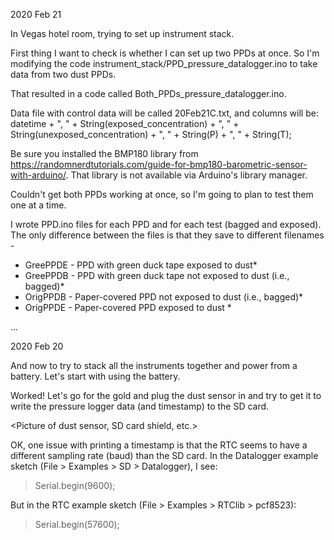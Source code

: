 2020 Feb 21

In Vegas hotel room, trying to set up instrument stack.

First thing I want to check is whether I can set up two PPDs at once. So I'm modifying
the code instrument_stack/PPD_pressure_datalogger.ino to take data from two dust PPDs.

That resulted in a code called Both_PPDs_pressure_datalogger.ino.

Data file with control data will be called 20Feb21C.txt, and columns will be:
datetime + ", " + String(exposed_concentration) + ", " + String(unexposed_concentration) + ", " + String(P) + ", " + String(T);

Be sure you installed the BMP180 library from https://randomnerdtutorials.com/guide-for-bmp180-barometric-sensor-with-arduino/. That library is not available via Arduino's library manager.

Couldn't get both PPDs working at once, so I'm going to plan to test them one at a time.

I wrote PPD.ino files for each PPD and for each test (bagged and exposed). The only 
difference between the files is that they save to different filenames - 
* GreePPDE - PPD with green duck tape exposed to dust*
* GreePPDB - PPD with green duck tape not exposed to dust (i.e., bagged)*
* OrigPPDB - Paper-covered PPD not exposed to dust (i.e., bagged)*
* OrigPPDE - Paper-covered PPD exposed to dust *

...

2020 Feb 20

And now to try to stack all the instruments together and power from a battery. Let's start with using the battery.

<Picture of battery plugged in>

Worked! Let's go for the gold and plug the dust sensor in and try to get it to write the pressure logger data (and timestamp) to the SD card.

<Picture of dust sensor, SD card shield, etc.>

OK, one issue with printing a timestamp is that the RTC seems to have a different sampling rate (baud) than the SD card. In the Datalogger example sketch (File > Examples > SD > Datalogger), I see:

> Serial.begin(9600);

But in the RTC example sketch (File > Examples > RTClib > pcf8523):

> Serial.begin(57600);
